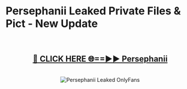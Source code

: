 # Persephanii Leaked Private Files & Pict - New Update
<br>
<div align="center">
<h2><a href="https://mediafilles.blogspot.com/?title=Persephanii" rel="nofollow">🔴 CLICK HERE 🌐==►► Persephanii</a></h2>
<br>
<a href="https://mediafilles.blogspot.com/?title=Persephanii" rel="nofollow" data-target="animated-image.originalLink"><img src="https://i.ibb.co.com/WyWwxjT/player-gif2.gif" alt="Persephanii Leaked OnlyFans" style="max-width: 100%; display: inline-block;" data-target="animated-image.originalImage"></a>
</div>
<br>